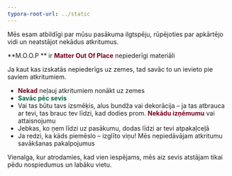 ```yaml
---
typora-root-url: ../static
---
```




Mēs esam atbildīgi par mūsu pasākuma ilgtspēju, rūpējoties par apkārtējo vidi un neatstājot nekādus atkritumus.

**M.O.O.P ** ir <span style="color:#77011e;">**Matter Out Of Place**</span> nepiederīgi materiāli

Ja kaut kas izskatās nepiederīgs uz zemes, tad savāc to un ievieto pie saviem atkritumiem.

- <span style="color:#77011e;">**Nekad**</span> neļauj atkritumiem nonākt uz zemes
- <span style="color:#006a44;">**Savāc pēc sevis**</span>
- Vai tas būtu tavs izsmēķis, alus bundža vai dekorācija – ja tas atbrauca ar tevi, tas brauc tev līdzi, kad dodies prom. <span style="color:#77011e;">**Nekādu izņēmumu** </span> vai attaisnojumu
- Jebkas, ko ņem līdzi uz pasākumu, dodas līdzi ar tevi atpakaļceļā
- Ja redzi, ka kāds piemēslo – izglīto viņu! Mēs nepiedāvājam atkritumu savākšanas pakalpojumus

Vienalga, kur atrodamies, kad vien iespējams, mēs aiz sevis atstājam tikai pēdu nospiedumus un labāku vietu.